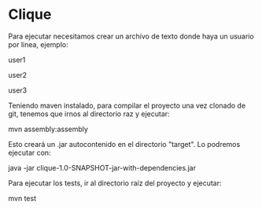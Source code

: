 # Clique

Para ejecutar necesitamos crear un archivo de texto donde haya un usuario por linea, ejemplo:

user1

user2

user3


Teniendo maven instalado, para compilar el proyecto una vez clonado de git, tenemos que irnos al directorio raz y ejecutar:

mvn assembly:assembly

Esto creará un .jar autocontenido en el directorio "target". Lo podremos ejecutar con:

java -jar clique-1.0-SNAPSHOT-jar-with-dependencies.jar <filename>


Para ejecutar los tests, ir al directorio raíz del proyecto y ejecutar:

mvn test
